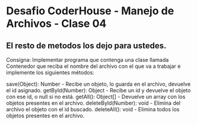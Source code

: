 # Desafio CoderHouse - Manejo de Archivos - Clase 04
## El resto de metodos los dejo para ustedes.

Consigna: Implementar programa que contenga una clase llamada Contenedor que reciba el nombre del archivo 
con el que va a trabajar e implemente los siguientes métodos:

save(Object): Number - Recibe un objeto, lo guarda en el archivo, devuelve el id asignado.
getById(Number): Object - Recibe un id y devuelve el objeto con ese id, o null si no está.
getAll(): Object[] - Devuelve un array con los objetos presentes en el archivo.
deleteById(Number): void - Elimina del archivo el objeto con el id buscado.
deleteAll(): void - Elimina todos los objetos presentes en el archivo.

